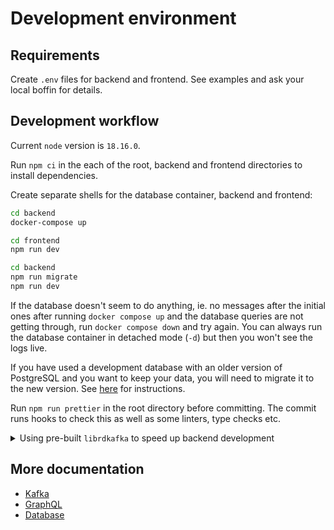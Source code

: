 # Development environment

## Requirements

Create `.env` files for backend and frontend. See examples and ask your local boffin for details.

## Development workflow

Current `node` version is `18.16.0`.

Run `npm ci` in the each of the root, backend and frontend directories to install dependencies.

Create separate shells for the database container, backend and frontend:

```bash
cd backend
docker-compose up
```

```bash
cd frontend
npm run dev
```

```bash
cd backend
npm run migrate
npm run dev
```

If the database doesn't seem to do anything, ie. no messages after the initial ones after running `docker compose up` and the database queries are not getting through, run `docker compose down` and try again. You can always run the database container in detached mode (`-d`) but then you won't see the logs live.

If you have used a development database with an older version of PostgreSQL and you want to keep your data, you will need to migrate it to the new version. See [here](docs/database.md) for instructions.

Run `npm run prettier` in the root directory before committing. The commit runs hooks to check this as well as some linters, type checks etc.

<details>
<summary>Using pre-built <code>librdkafka</code> to speed up backend development</summary>

By default, `node-rdkafka` builds `librdkafka` from the source. This can take minutes on a bad day and can slow development down quite considerably, especially when you're working with different branches with different dependencies and need to run `npm ci` often. However, there's an option to use the version installed locally.

Do this in some other directory than the project one:

```bash
wget https://github.com/edenhill/librdkafka/archive/v2.0.2.tar.gz  -O - | tar -xz
cd librdkafka-2.0.2
./configure --prefix=/usr
make && make install
```

You may have to do some of that as root. Alternatively, you can install a prebuilt package - see [here](https://github.com/edenhill/librdkafka) for more information.

Set the env `BUILD_LIBRDKAFKA=0` when doing `npm ci` or similar on the backend to skip the build.

</details>

## More documentation

- [Kafka](docs/kafka.md)
- [GraphQL](docs/graphql.md)
- [Database](docs/database.md)